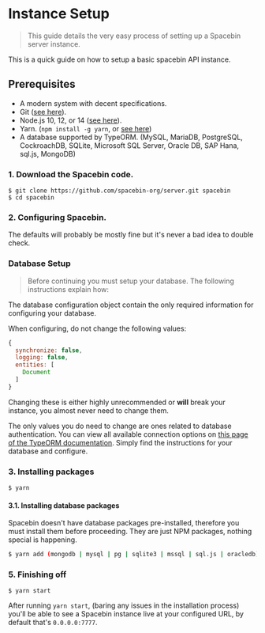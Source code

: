 # Instance Setup

> This guide details the very easy process of setting up a Spacebin server instance.

This is a quick guide on how to setup a basic spacebin API instance.

## **Prerequisites**

* A modern system with decent specifications.
* Git ([see here](https://git-scm.com/downloads)).
* Node.js 10, 12, or 14 ([see here](https://nodejs.org/en/download/)).
* Yarn. (`npm install -g yarn`, or [see here](classic.yarnpkg.com/en/docs/install))
* A database supported by TypeORM. (MySQL, MariaDB, PostgreSQL, CockroachDB, SQLite, Microsoft SQL Server, Oracle DB, SAP Hana, sql.js, MongoDB)

### 1. Download the Spacebin code.

```console
$ git clone https://github.com/spacebin-org/server.git spacebin
$ cd spacebin
```

### 2. Configuring Spacebin.

The defaults will probably be mostly fine but it's never a bad idea to double check.

### Database Setup

> Before continuing you must setup your database. The following instructions explain how:

The database configuration object contain the only required information for configuring your database.

When configuring, do not change the following values:

```js
{
  synchronize: false,
  logging: false,
  entities: [
    Document
  ]
}
```

Changing these is either highly unrecommended or **will** break your instance, you almost never need to change them.

The only values you do need to change are ones related to database authentication. You can view all available connection options on [this page of the TypeORM documentation](https://typeorm.io/#/connection-options/postgres--cockroachdb-connection-options). Simply find the instructions for your database and configure.

### 3. Installing packages

```console
$ yarn
```

#### 3.1. Installing database packages

Spacebin doesn't have database packages pre-installed, therefore you must install them before proceeding. They are just NPM packages, nothing special is happening.

```bash
$ yarn add (mongodb | mysql | pg | sqlite3 | mssql | sql.js | oracledb)
```

### 5. Finishing off

```console
$ yarn start
```

After running `yarn start`, (baring any issues in the installation process) you'll be able to see a Spacebin instance live at your configured URL, by default that's `0.0.0.0:7777`.
